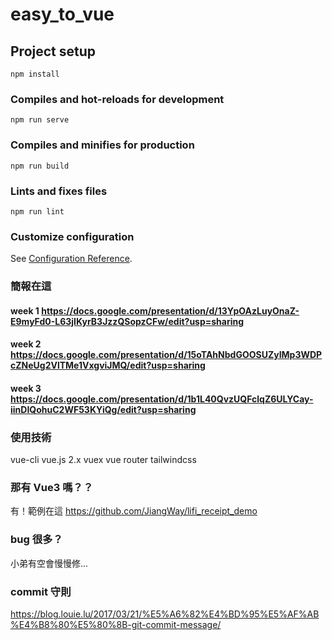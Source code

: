 # easy_to_vue

## Project setup

```
npm install
```

### Compiles and hot-reloads for development

```
npm run serve
```

### Compiles and minifies for production

```
npm run build
```

### Lints and fixes files

```
npm run lint
```

### Customize configuration

See [Configuration Reference](https://cli.vuejs.org/config/).

### 簡報在這

#### week 1 https://docs.google.com/presentation/d/13YpOAzLuyOnaZ-E9myFd0-L63jIKyrB3JzzQSopzCFw/edit?usp=sharing

#### week 2 https://docs.google.com/presentation/d/15oTAhNbdGOOSUZyIMp3WDPcZNeUg2VlTMe1VxgviJMQ/edit?usp=sharing

#### week 3 https://docs.google.com/presentation/d/1b1L40QvzUQFclqZ6ULYCay-iinDIQohuC2WF53KYiQg/edit?usp=sharing

### 使用技術

vue-cli
vue.js 2.x
vuex
vue router
tailwindcss

### 那有 Vue3 嗎？？

有！範例在這 https://github.com/JiangWay/lifi_receipt_demo

### bug 很多？

小弟有空會慢慢修...

### commit 守則
https://blog.louie.lu/2017/03/21/%E5%A6%82%E4%BD%95%E5%AF%AB%E4%B8%80%E5%80%8B-git-commit-message/